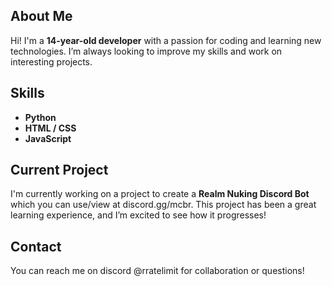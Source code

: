 ## About Me
Hi! I'm a **14-year-old developer** with a passion for coding and learning new technologies. I’m always looking to improve my skills and work on interesting projects.

## Skills
- **Python**
- **HTML / CSS**
- **JavaScript**

## Current Project
I'm currently working on a project to create a **Realm Nuking Discord Bot** which you can use/view at discord.gg/mcbr. This project has been a great learning experience, and I’m excited to see how it progresses!

## Contact
You can reach me on discord @rratelimit for collaboration or questions!
